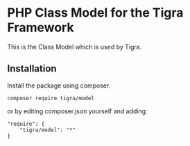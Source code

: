 # PHP Class Model for the Tigra Framework

This is the Class Model which is used by Tigra.

## Installation
Install the package using composer.
```
composer require tigra/model
```

or by editing composer.json yourself and adding:
```
"require": {
    "tigra/model": "*"
}
```
